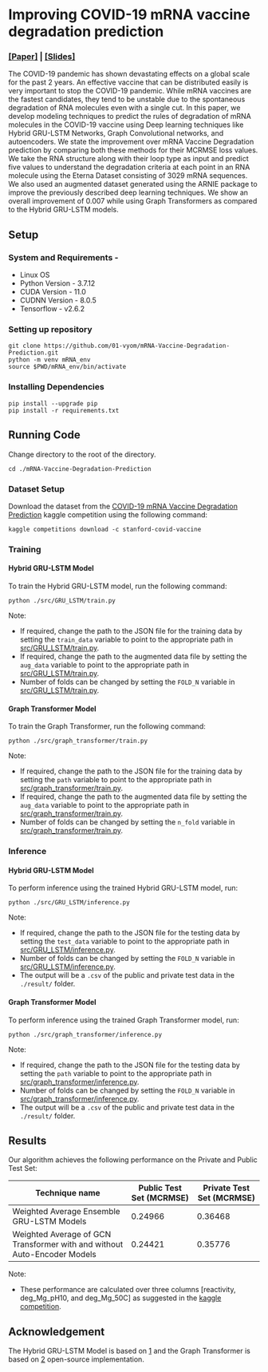 # Improving COVID-19 mRNA vaccine degradation prediction

### [[Paper]](https://github.com/01-vyom/mRNA-Vaccine-Degradation-Prediction/blob/main/Improving_COVID_19_mRNA_Vaccine_Degradation_Prediction.pdf) |  [[Slides]](https://docs.google.com/presentation/d/1K-1k-UBP9XW0yqNx9woy-bCVn8hh0v3txNBQt4tv7HQ/edit?usp=sharing)


The COVID-19 pandemic has shown devastating effects on a global scale for the past 2 years. An effective vaccine that can be distributed easily is very important to stop the COVID-19 pandemic. While mRNA vaccines are the fastest candidates, they tend to be unstable due to the spontaneous degradation of RNA molecules even with a single cut. In this paper, we develop modeling techniques to predict the rules of degradation of mRNA molecules in the COVID-19 vaccine using Deep learning techniques like Hybrid GRU-LSTM Networks, Graph Convolutional networks, and autoencoders. We state the improvement over mRNA Vaccine Degradation prediction by comparing both these methods for their MCRMSE loss values. We take the RNA structure along with their loop type as input and predict five values to understand the degradation criteria at each point in an RNA molecule using the Eterna Dataset consisting of 3029 mRNA sequences. We also used an augmented dataset generated using the ARNIE package to improve the previously described deep learning techniques. We show an overall improvement of 0.007 while using Graph Transformers as compared to the Hybrid GRU-LSTM models.
## Setup
### System and Requirements - 

- Linux OS
- Python Version - 3.7.12
- CUDA Version - 11.0
- CUDNN Version - 8.0.5
- Tensorflow - v2.6.2
### Setting up repository

```shell
git clone https://github.com/01-vyom/mRNA-Vaccine-Degradation-Prediction.git
python -m venv mRNA_env
source $PWD/mRNA_env/bin/activate
```

### Installing Dependencies

```shell
pip install --upgrade pip
pip install -r requirements.txt
```

## Running Code

Change directory to the root of the directory.

```shell
cd ./mRNA-Vaccine-Degradation-Prediction
```
### Dataset Setup
Download the dataset from the [COVID-19 mRNA Vaccine Degradation Prediction](https://www.kaggle.com/competitions/stanford-covid-vaccine/) kaggle competition using the following command:

```shell
kaggle competitions download -c stanford-covid-vaccine
```
### Training

#### Hybrid GRU-LSTM Model
To train the Hybrid GRU-LSTM model, run the following command:

```shell
python ./src/GRU_LSTM/train.py
```

Note:
- If required, change the path to the JSON file for the training data by setting the `train_data` variable to point to the appropriate path in [src/GRU_LSTM/train.py](https://github.com/01-vyom/mRNA-Vaccine-Degradation-Prediction/blob/main/src/GRU_LSTM/train.py).
- If required, change the path to the augmented data file by setting the `aug_data` variable to point to the appropriate path in [src/GRU_LSTM/train.py](https://github.com/01-vyom/mRNA-Vaccine-Degradation-Prediction/blob/main/src/GRU_LSTM/train.py).
- Number of folds can be changed by setting the `FOLD_N` variable in [src/GRU_LSTM/train.py](https://github.com/01-vyom/mRNA-Vaccine-Degradation-Prediction/blob/main/src/GRU_LSTM/train.py).

#### Graph Transformer Model
To train the Graph Transformer, run the following command:

```shell
python ./src/graph_transformer/train.py
```

Note:
- If required, change the path to the JSON file for the training data by setting the `path` variable to point to the appropriate path in [src/graph_transformer/train.py](https://github.com/01-vyom/mRNA-Vaccine-Degradation-Prediction/blob/main/src/graph_transformer/train.py).
- If required, change the path to the augmented data file by setting the `aug_data` variable to point to the appropriate path in [src/graph_transformer/train.py](https://github.com/01-vyom/mRNA-Vaccine-Degradation-Prediction/blob/main/src/graph_transformer/train.py).
- Number of folds can be changed by setting the `n_fold` variable in [src/graph_transformer/train.py](https://github.com/01-vyom/mRNA-Vaccine-Degradation-Prediction/blob/main/src/graph_transformer/train.py).


### Inference
#### Hybrid GRU-LSTM Model
To perform inference using the trained Hybrid GRU-LSTM model, run:

```shell
python ./src/GRU_LSTM/inference.py
```

Note:
- If required, change the path to the JSON file for the testing data by setting the `test_data` variable to point to the appropriate path in [src/GRU_LSTM/inference.py](https://github.com/01-vyom/mRNA-Vaccine-Degradation-Prediction/blob/main/src/GRU_LSTM/inference.py).
- Number of folds can be changed by setting the `FOLD_N` variable in [src/GRU_LSTM/inference.py](https://github.com/01-vyom/mRNA-Vaccine-Degradation-Prediction/blob/main/src/GRU_LSTM/inference.py).
- The output will be a `.csv` of the public and private test data in the `./result/` folder.

#### Graph Transformer Model
To perform inference using the trained Graph Transformer model, run:

```shell
python ./src/graph_transformer/inference.py
```

Note:

- If required, change the path to the JSON file for the testing data by setting the `path` variable to point to the appropriate path in [src/graph_transformer/inference.py](https://github.com/01-vyom/mRNA-Vaccine-Degradation-Prediction/blob/main/src/graph_transformer/inference.py).
- Number of folds can be changed by setting the `FOLD_N` variable in [src/graph_transformer/inference.py](https://github.com/01-vyom/mRNA-Vaccine-Degradation-Prediction/blob/main/src/graph_transformer/inference.py).
- The output will be a `.csv` of the public and private test data in the `./result/` folder.
## Results
Our algorithm achieves the following performance on the Private and Public Test Set:

| Technique name                                                           | Public Test Set (MCRMSE) | Private Test Set (MCRMSE) |
| ------------------------------------------------------------------------ | ------------------------ | ------------------------- |
| Weighted Average Ensemble GRU-LSTM Models                                | 0.24966                  | 0.36468                   |
| Weighted Average of GCN Transformer with and without Auto-Encoder Models | 0.24421                  | 0.35776                   |

Note:
- These performance are calculated over three columns [reactivity, deg_Mg_pH10, and deg_Mg_50C] as suggested in the [kaggle competition](https://www.kaggle.com/competitions/stanford-covid-vaccine/overview/evaluation).

## Acknowledgement

The Hybrid GRU-LSTM Model is based on [1](https://www.ncbi.nlm.nih.gov/pmc/articles/PMC8237341/#supplemental-informationtitle) and the Graph Transformer is based on [2](https://www.kaggle.com/code/mrkmakr/covid-ae-pretrain-gnn-attn-cnn/) open-source implementation.


